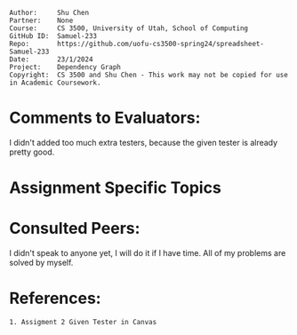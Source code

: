 ```
Author:     Shu Chen
Partner:    None
Course:     CS 3500, University of Utah, School of Computing
GitHub ID:  Samuel-233
Repo:       https://github.com/uofu-cs3500-spring24/spreadsheet-Samuel-233
Date:       23/1/2024
Project:    Dependency Graph
Copyright:  CS 3500 and Shu Chen - This work may not be copied for use in Academic Coursework.
```

# Comments to Evaluators:

I didn't added too much extra testers, because the given tester is already pretty good.

# Assignment Specific Topics



# Consulted Peers:

I didn't speak to anyone yet, I will do it if I have time. All of my problems are solved by myself.

# References:

    1. Assigment 2 Given Tester in Canvas